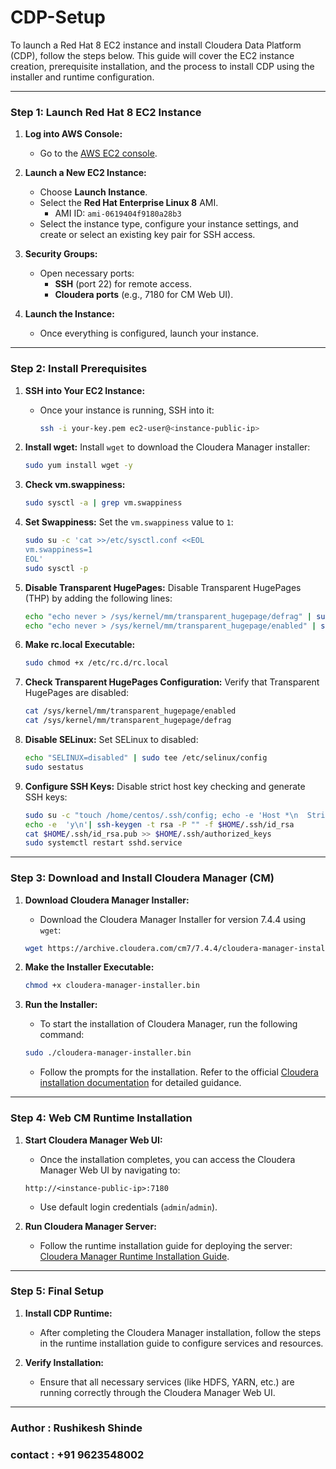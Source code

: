 # CDP-Setup

To launch a Red Hat 8 EC2 instance and install Cloudera Data Platform (CDP), follow the steps below. This guide will cover the EC2 instance creation, prerequisite installation, and the process to install CDP using the installer and runtime configuration.

---

### **Step 1: Launch Red Hat 8 EC2 Instance**

1. **Log into AWS Console:**
   - Go to the [AWS EC2 console](https://console.aws.amazon.com/ec2/).
   
2. **Launch a New EC2 Instance:**
   - Choose **Launch Instance**.
   - Select the **Red Hat Enterprise Linux 8** AMI.
     - AMI ID: `ami-0619404f9180a28b3`
   - Select the instance type, configure your instance settings, and create or select an existing key pair for SSH access.

3. **Security Groups:**
   - Open necessary ports:
     - **SSH** (port 22) for remote access.
     - **Cloudera ports** (e.g., 7180 for CM Web UI).

4. **Launch the Instance:**
   - Once everything is configured, launch your instance.

---

### **Step 2: Install Prerequisites**

1. **SSH into Your EC2 Instance:**
   - Once your instance is running, SSH into it:
     ```bash
     ssh -i your-key.pem ec2-user@<instance-public-ip>
     ```

2. **Install wget:**
   Install `wget` to download the Cloudera Manager installer:
   ```bash
   sudo yum install wget -y
   ```

3. **Check vm.swappiness:**
   ```bash
   sudo sysctl -a | grep vm.swappiness
   ```

4. **Set Swappiness:**
   Set the `vm.swappiness` value to `1`:
   ```bash
   sudo su -c 'cat >>/etc/sysctl.conf <<EOL
   vm.swappiness=1
   EOL'
   sudo sysctl -p
   ```

5. **Disable Transparent HugePages:**
   Disable Transparent HugePages (THP) by adding the following lines:
   ```bash
   echo "echo never > /sys/kernel/mm/transparent_hugepage/defrag" | sudo tee -a /etc/rc.d/rc.local
   echo "echo never > /sys/kernel/mm/transparent_hugepage/enabled" | sudo tee -a /etc/rc.d/rc.local
   ```

6. **Make rc.local Executable:**
   ```bash
   sudo chmod +x /etc/rc.d/rc.local
   ```

7. **Check Transparent HugePages Configuration:**
   Verify that Transparent HugePages are disabled:
   ```bash
   cat /sys/kernel/mm/transparent_hugepage/enabled
   cat /sys/kernel/mm/transparent_hugepage/defrag
   ```

8. **Disable SELinux:**
   Set SELinux to disabled:
   ```bash
   echo "SELINUX=disabled" | sudo tee /etc/selinux/config
   sudo sestatus
   ```

9. **Configure SSH Keys:**
   Disable strict host key checking and generate SSH keys:
   ```bash
   sudo su -c "touch /home/centos/.ssh/config; echo -e 'Host *\n  StrictHostKeyChecking no\n  UserKnownHostsFile=/dev/null' >> /home/centos/.ssh/config"
   echo -e  'y\n'| ssh-keygen -t rsa -P "" -f $HOME/.ssh/id_rsa
   cat $HOME/.ssh/id_rsa.pub >> $HOME/.ssh/authorized_keys
   sudo systemctl restart sshd.service
   ```

---

### **Step 3: Download and Install Cloudera Manager (CM)**

1. **Download Cloudera Manager Installer:**
   - Download the Cloudera Manager Installer for version 7.4.4 using `wget`:
   ```bash
   wget https://archive.cloudera.com/cm7/7.4.4/cloudera-manager-installer.bin
   ```

2. **Make the Installer Executable:**
   ```bash
   chmod +x cloudera-manager-installer.bin
   ```

3. **Run the Installer:**
   - To start the installation of Cloudera Manager, run the following command:
   ```bash
   sudo ./cloudera-manager-installer.bin
   ```
   - Follow the prompts for the installation. Refer to the official [Cloudera installation documentation](https://docs.cloudera.com/cdp-private-cloud-base/7.1.7/installation/topics/cdp-quick-start-streams-run-cm-server-installer.html) for detailed guidance.

---

### **Step 4: Web CM Runtime Installation**

1. **Start Cloudera Manager Web UI:**
   - Once the installation completes, you can access the Cloudera Manager Web UI by navigating to:
   ```
   http://<instance-public-ip>:7180
   ```
   - Use default login credentials (`admin`/`admin`).

2. **Run Cloudera Manager Server:**
   - Follow the runtime installation guide for deploying the server:
   [Cloudera Manager Runtime Installation Guide](https://docs.cloudera.com/cdp-private-cloud-base/7.1.7/installation/topics/cdp-quick-start-deployment-streams-install-runtime.html).

---

### **Step 5: Final Setup**

1. **Install CDP Runtime:**
   - After completing the Cloudera Manager installation, follow the steps in the runtime installation guide to configure services and resources.

2. **Verify Installation:**
   - Ensure that all necessary services (like HDFS, YARN, etc.) are running correctly through the Cloudera Manager Web UI.

---

### Author : Rushikesh Shinde
### contact : +91 9623548002
